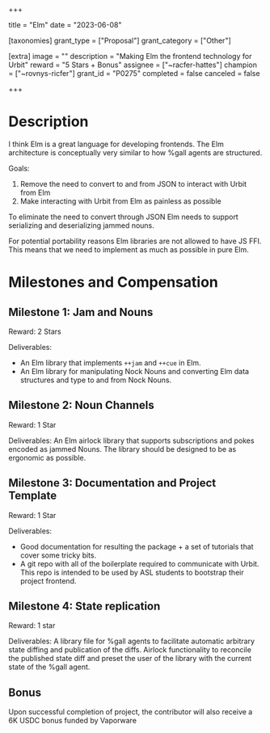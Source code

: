 +++

title = "Elm"
date = "2023-06-08"

[taxonomies]
grant_type = ["Proposal"]
grant_category = ["Other"]

[extra]
image = ""
description = "Making Elm the frontend technology for Urbit"
reward = "5 Stars + Bonus"
assignee = ["~racfer-hattes"]
champion = ["~rovnys-ricfer"]
grant_id = "P0275"
completed = false
canceled = false

+++

# Description

I think Elm is a great language for developing frontends. The Elm architecture is conceptually very similar to how %gall agents are structured.

Goals:

1. Remove the need to convert to and from JSON to interact with Urbit from Elm
2. Make interacting with Urbit from Elm as painless as possible

To eliminate the need to convert through JSON Elm needs to support serializing and deserializing jammed nouns.

For potential portability reasons Elm libraries are not allowed to have JS FFI. This means that we need to implement as much as possible in pure Elm.

# Milestones and Compensation

## Milestone 1: Jam and Nouns

Reward: 2 Stars

Deliverables: 
 - An Elm library that implements `++jam` and `++cue` in Elm.
 - An Elm library for manipulating Nock Nouns and converting Elm data structures and type to and from Nock Nouns.

## Milestone 2: Noun Channels

Reward: 1 Star

Deliverables: An Elm airlock library that supports subscriptions and pokes encoded as jammed Nouns. The library should be designed to be as ergonomic as possible.

## Milestone 3: Documentation and Project Template

Reward: 1 Star

Deliverables: 
 - Good documentation for resulting the package + a set of tutorials that cover some tricky bits.
 - A git repo with all of the boilerplate required to communicate with Urbit. This repo is intended to be used by ASL students to bootstrap their project frontend.

## Milestone 4: State replication

Reward: 1 star

Deliverables: A library file for %gall agents to facilitate automatic arbitrary state diffing and publication of the diffs. Airlock functionality to reconcile the published state diff and preset the user of the library with the current state of the %gall agent. 

## Bonus

Upon successful completion of project, the contributor will also receive a 6K USDC bonus funded by Vaporware

